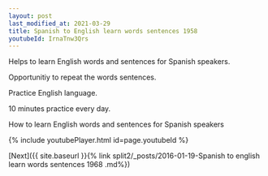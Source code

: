 ```yaml
---
layout: post
last_modified_at: 2021-03-29
title: Spanish to English learn words sentences 1958 
youtubeId: IrnaTnw3Qrs
---
```

 
 
Helps to learn English words and sentences for Spanish speakers.

Opportunitiy to repeat the words sentences. 

Practice English language. 
 
10 minutes practice every day. 
 
How to learn English words and sentences for Spanish speakers 
 
{% include youtubePlayer.html id=page.youtubeId %}
 
 
[Next]({{ site.baseurl }}{% link  split2/_posts/2016-01-19-Spanish to english learn words sentences 1968 .md%})
 
